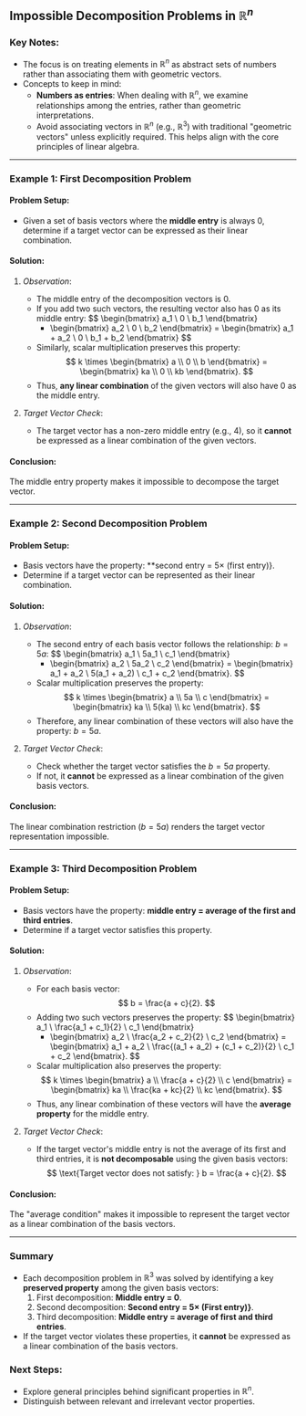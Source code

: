 ## Impossible Decomposition Problems in $\mathbb{R}^n$

### Key Notes:
- The focus is on treating elements in $\mathbb{R}^n$ as abstract sets of numbers rather than associating them with geometric vectors.
- Concepts to keep in mind:
  - **Numbers as entries**: When dealing with $\mathbb{R}^n$, we examine relationships among the entries, rather than geometric interpretations.
  - Avoid associating vectors in $\mathbb{R}^n$ (e.g., $\mathbb{R}^3$) with traditional "geometric vectors" unless explicitly required. This helps align with the core principles of linear algebra.

---

### Example 1: First Decomposition Problem

#### Problem Setup:
- Given a set of basis vectors where the **middle entry** is always $0$, determine if a target vector can be expressed as their linear combination.

#### Solution:
1. _Observation_:
    - The middle entry of the decomposition vectors is $0$.
    - If you add two such vectors, the resulting vector also has $0$ as its middle entry:
      $$
      \begin{bmatrix} a_1 \\ 0 \\ b_1 \end{bmatrix} 
      + \begin{bmatrix} a_2 \\ 0 \\ b_2 \end{bmatrix} 
      = \begin{bmatrix} a_1 + a_2 \\ 0 \\ b_1 + b_2 \end{bmatrix}
      $$
    - Similarly, scalar multiplication preserves this property:
      $$
      k \times \begin{bmatrix} a \\ 0 \\ b \end{bmatrix}
      = \begin{bmatrix} ka \\ 0 \\ kb \end{bmatrix}.
      $$
    - Thus, **any linear combination** of the given vectors will also have $0$ as the middle entry.
      
2. _Target Vector Check_:
    - The target vector has a non-zero middle entry (e.g., $4$), so it **cannot** be expressed as a linear combination of the given vectors.

#### Conclusion:
The middle entry property makes it impossible to decompose the target vector.

---

### Example 2: Second Decomposition Problem

#### Problem Setup:
- Basis vectors have the property: **second entry = $5 \times$ (first entry)}.
- Determine if a target vector can be represented as their linear combination.

#### Solution:
1. _Observation_:
    - The second entry of each basis vector follows the relationship: $b = 5a$:
      $$
      \begin{bmatrix} a_1 \\ 5a_1 \\ c_1 \end{bmatrix} 
      + \begin{bmatrix} a_2 \\ 5a_2 \\ c_2 \end{bmatrix}
      = \begin{bmatrix} a_1 + a_2 \\ 5(a_1 + a_2) \\ c_1 + c_2 \end{bmatrix}.
      $$
    - Scalar multiplication preserves the property:
      $$
      k \times \begin{bmatrix} a \\ 5a \\ c \end{bmatrix}
      = \begin{bmatrix} ka \\ 5(ka) \\ kc \end{bmatrix}.
      $$
    - Therefore, any linear combination of these vectors will also have the property: $b = 5a$.
      
2. _Target Vector Check_:
    - Check whether the target vector satisfies the $b = 5a$ property.
    - If not, it **cannot** be expressed as a linear combination of the given basis vectors.

#### Conclusion:
The linear combination restriction ($b = 5a$) renders the target vector representation impossible.

---

### Example 3: Third Decomposition Problem

#### Problem Setup:
- Basis vectors have the property: **middle entry = average of the first and third entries**.
- Determine if a target vector satisfies this property.

#### Solution:
1. _Observation_: 
    - For each basis vector:
      $$
      b = \frac{a + c}{2}.
      $$
    - Adding two such vectors preserves the property:
      $$
      \begin{bmatrix} a_1 \\ \frac{a_1 + c_1}{2} \\ c_1 \end{bmatrix}
      + \begin{bmatrix} a_2 \\ \frac{a_2 + c_2}{2} \\ c_2 \end{bmatrix}
      = \begin{bmatrix} a_1 + a_2 \\ \frac{(a_1 + a_2) + (c_1 + c_2)}{2} \\ c_1 + c_2 \end{bmatrix}.
      $$
    - Scalar multiplication also preserves the property:
      $$
      k \times \begin{bmatrix} a \\ \frac{a + c}{2} \\ c \end{bmatrix}
      = \begin{bmatrix} ka \\ \frac{ka + kc}{2} \\ kc \end{bmatrix}.
      $$
    - Thus, any linear combination of these vectors will have the **average property** for the middle entry.

2. _Target Vector Check_:
    - If the target vector's middle entry is not the average of its first and third entries, it is **not decomposable** using the given basis vectors:
      $$
      \text{Target vector does not satisfy: } b = \frac{a + c}{2}.
      $$

#### Conclusion:
The "average condition" makes it impossible to represent the target vector as a linear combination of the basis vectors.

---

### Summary

- Each decomposition problem in $\mathbb{R}^3$ was solved by identifying a key **preserved property** among the given basis vectors:
  1. First decomposition: **Middle entry = $0$**.
  2. Second decomposition: **Second entry = $5 \times$ (First entry)}**.
  3. Third decomposition: **Middle entry = average of first and third entries**.
- If the target vector violates these properties, it **cannot** be expressed as a linear combination of the basis vectors.
  
### Next Steps:
- Explore general principles behind significant properties in $\mathbb{R}^n$.
- Distinguish between relevant and irrelevant vector properties.